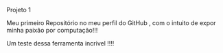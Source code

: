 Projeto  1

Meu primeiro Repositório no meu perfil do GitHub , com o intuito de expor minha paixão por computação!!!


Um teste dessa ferramenta incrivel !!!!